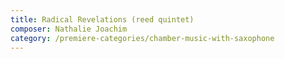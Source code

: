 ```yaml
---
title: Radical Revelations (reed quintet)
composer: Nathalie Joachim
category: /premiere-categories/chamber-music-with-saxophone
---
```

